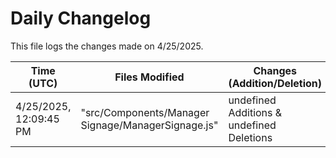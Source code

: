 # Daily Changelog

This file logs the changes made on 4/25/2025.

| Time (UTC)             | Files Modified                    | Changes (Addition/Deletion) |
|------------------------|-----------------------------------|-----------------------------|
| 4/25/2025, 12:09:45 PM | "src/Components/Manager Signage/ManagerSignage.js" | undefined Additions & undefined Deletions |
